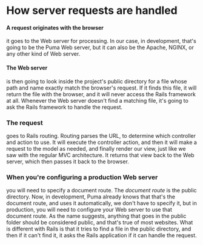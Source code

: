 # How server requests are handled

#### A request originates with the browser
it goes to the Web server for processing. In our case, in development, that's going to be the Puma Web server, but it can also be the Apache, NGINX, or any other kind of Web server.

#### The Web server
is then going to look inside the project's public directory for a file whose path and name exactly match the browser's request. If it finds this file, it will return the file with the browser, and it will never access the Rails framework at all. Whenever the Web server doesn't find a matching file, it's going to ask the Rails framework to handle the request.

### The request
goes to Rails routing. Routing parses the URL, to determine which controller and action to use. It will execute the controller action, and then it will make a request to the model as needed, and finally render our view, just like we saw with the regular MVC architecture. It returns that view back to the Web server, which then passes it back to the browser.

### When you're configuring a production Web server
you will need to specify a document route. The *document route* is the public directory. Now, in development, Puma already knows that that's the document route, and uses it automatically, we don't have to specify it, but in production, you will need to configure your Web server to use that document route. As the name suggests, anything that goes in the public folder should be considered public, and that's true of most websites. What is different with Rails is that it tries to find a file in the public directory, and then if it can't find it, it asks the Rails application if it can handle the request.
